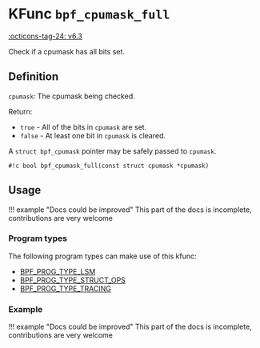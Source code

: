 # KFunc `bpf_cpumask_full`

<!-- [FEATURE_TAG](bpf_cpumask_full) -->
[:octicons-tag-24: v6.3](https://github.com/torvalds/linux/commit/516f4d3397c9e90f4da04f59986c856016269aa1)
<!-- [/FEATURE_TAG] -->

Check if a cpumask has all bits set.

## Definition

`cpumask`: The cpumask being checked.

Return:
* `true`   - All of the bits in `cpumask` are set.
* `false`  - At least one bit in `cpumask` is cleared.

A `struct bpf_cpumask` pointer may be safely passed to `cpumask`.

<!-- [KFUNC_DEF] -->
`#!c bool bpf_cpumask_full(const struct cpumask *cpumask)`
<!-- [/KFUNC_DEF] -->

## Usage

!!! example "Docs could be improved"
    This part of the docs is incomplete, contributions are very welcome

### Program types

The following program types can make use of this kfunc:

<!-- [KFUNC_PROG_REF] -->
- [BPF_PROG_TYPE_LSM](../../program-types/BPF_PROG_TYPE_LSM.md)
- [BPF_PROG_TYPE_STRUCT_OPS](../../program-types/BPF_PROG_TYPE_STRUCT_OPS.md)
- [BPF_PROG_TYPE_TRACING](../../program-types/BPF_PROG_TYPE_TRACING.md)
<!-- [/KFUNC_PROG_REF] -->

### Example

!!! example "Docs could be improved"
    This part of the docs is incomplete, contributions are very welcome

